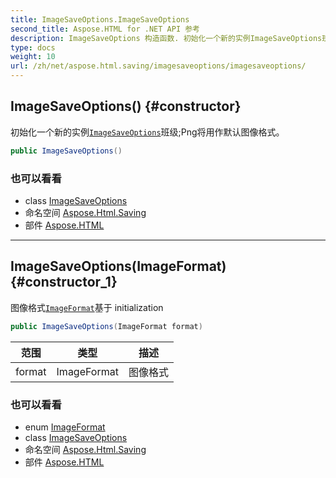 ```yaml
---
title: ImageSaveOptions.ImageSaveOptions
second_title: Aspose.HTML for .NET API 参考
description: ImageSaveOptions 构造函数. 初始化一个新的实例ImageSaveOptions班级Png将用作默认图像格式
type: docs
weight: 10
url: /zh/net/aspose.html.saving/imagesaveoptions/imagesaveoptions/
---
```

## ImageSaveOptions() {#constructor}

初始化一个新的实例[`ImageSaveOptions`](../)班级;Png将用作默认图像格式。

```csharp
public ImageSaveOptions()
```

### 也可以看看

* class [ImageSaveOptions](../)
* 命名空间 [Aspose.Html.Saving](../../imagesaveoptions/)
* 部件 [Aspose.HTML](../../../)

---

## ImageSaveOptions(ImageFormat) {#constructor_1}

图像格式[`ImageFormat`](../../../aspose.html.rendering.image/imageformat/)基于 initialization

```csharp
public ImageSaveOptions(ImageFormat format)
```

| 范围 | 类型 | 描述 |
| --- | --- | --- |
| format | ImageFormat | 图像格式 |

### 也可以看看

* enum [ImageFormat](../../../aspose.html.rendering.image/imageformat/)
* class [ImageSaveOptions](../)
* 命名空间 [Aspose.Html.Saving](../../imagesaveoptions/)
* 部件 [Aspose.HTML](../../../)


